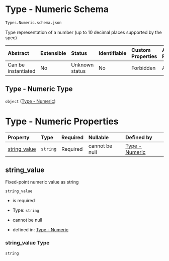 # Type - Numeric Schema

```txt
Types.Numeric.schema.json
```

Type representation of a number (up to 10 decimal places supported by the spec)

| Abstract            | Extensible | Status         | Identifiable | Custom Properties | Additional Properties | Access Restrictions | Defined In                                                                 |
| :------------------ | :--------- | :------------- | :----------- | :---------------- | :-------------------- | :------------------ | :------------------------------------------------------------------------- |
| Can be instantiated | No         | Unknown status | No           | Forbidden         | Allowed               | none                | [Numeric.schema.json](../types/Numeric.schema.json "open original schema") |

## Type - Numeric Type

`object` ([Type - Numeric](numeric.md))

# Type - Numeric Properties

| Property                      | Type     | Required | Nullable       | Defined by                                                                                                |
| :---------------------------- | :------- | :------- | :------------- | :-------------------------------------------------------------------------------------------------------- |
| [string_value](#string_value) | `string` | Required | cannot be null | [Type - Numeric](numeric-properties-string_value.md "Types.Numeric.schema.json#/properties/string_value") |

## string_value

Fixed-point numeric value as string

`string_value`

*   is required

*   Type: `string`

*   cannot be null

*   defined in: [Type - Numeric](numeric-properties-string_value.md "Types.Numeric.schema.json#/properties/string_value")

### string_value Type

`string`
